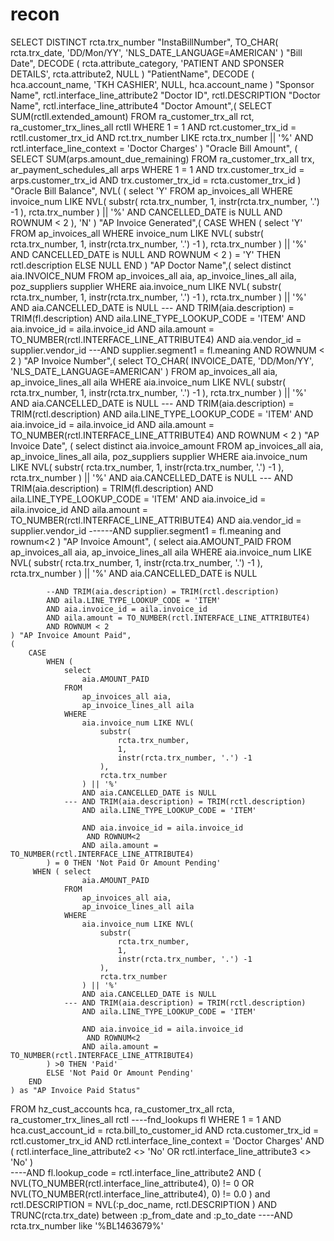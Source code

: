 # recon

SELECT
	DISTINCT 
		rcta.trx_number	 "InstaBillNumber",
	TO_CHAR(
		rcta.trx_date,
		'DD/Mon/YY',
		'NLS_DATE_LANGUAGE=AMERICAN'
	) "Bill Date",
	DECODE (
		rcta.attribute_category,
		'PATIENT AND SPONSER DETAILS',
		rcta.attribute2,
		NULL
	) "PatientName",
	DECODE (
		hca.account_name,
		'TKH CASHIER',
		NULL,
		hca.account_name
	) "Sponsor Name",
	rctl.interface_line_attribute2 "Doctor ID",
	rctl.DESCRIPTION  "Doctor Name",
	rctl.interface_line_attribute4 "Doctor Amount",(
		SELECT
			SUM(rctll.extended_amount)
		FROM
			ra_customer_trx_all rct,
			ra_customer_trx_lines_all rctll
		WHERE
			1 = 1
			AND rct.customer_trx_id = rctll.customer_trx_id
			AND rct.trx_number LIKE rcta.trx_number || '%'
			AND rctl.interface_line_context = 'Doctor Charges'
	) "Oracle Bill Amount",
	(
		SELECT
			SUM(arps.amount_due_remaining)
		FROM
			ra_customer_trx_all trx,
			ar_payment_schedules_all arps
		WHERE
			1 = 1
			AND trx.customer_trx_id = arps.customer_trx_id
			AND trx.customer_trx_id = rcta.customer_trx_id
	) "Oracle Bill Balance",
	NVL(
		(
			select
				'Y'
			FROM
				ap_invoices_all
			WHERE
				invoice_num LIKE NVL(
					substr(
						rcta.trx_number,
						1,
						instr(rcta.trx_number, '.') -1
					),
					rcta.trx_number
				) || '%'
				AND CANCELLED_DATE is NULL
				AND ROWNUM < 2
		),
		'N'
	) "AP Invoice Generated",(
		CASE
			WHEN (
				select
					'Y'
				FROM
					ap_invoices_all
				WHERE
					invoice_num LIKE NVL(
						substr(
							rcta.trx_number,
							1,
							instr(rcta.trx_number, '.') -1
						),
						rcta.trx_number
					) || '%'
					AND CANCELLED_DATE is NULL
					AND ROWNUM < 2
			) = 'Y' THEN rctl.description 
			ELSE NULL
		END
	) "AP Doctor Name",(
		select  distinct 
		aia.INVOICE_NUM
		FROM
			ap_invoices_all aia,
			ap_invoice_lines_all aila,
			poz_suppliers supplier
		WHERE
			aia.invoice_num LIKE NVL(
				substr(
					rcta.trx_number,
					1,
					instr(rcta.trx_number, '.') -1
				),
				rcta.trx_number
			) || '%'
			AND aia.CANCELLED_DATE is NULL
		---	AND TRIM(aia.description) = TRIM(fl.description)
			AND aila.LINE_TYPE_LOOKUP_CODE = 'ITEM'
			AND aia.invoice_id = aila.invoice_id
			AND aila.amount = TO_NUMBER(rctl.INTERFACE_LINE_ATTRIBUTE4)
			AND aia.vendor_id = supplier.vendor_id
			---AND supplier.segment1 = fl.meaning
			AND ROWNUM < 2
	) "AP Invoice Number",(
		select
			TO_CHAR(
				INVOICE_DATE,
				'DD/Mon/YY',
				'NLS_DATE_LANGUAGE=AMERICAN'
			)
		FROM
			ap_invoices_all aia,
			ap_invoice_lines_all aila
		WHERE
			aia.invoice_num LIKE NVL(
				substr(
					rcta.trx_number,
					1,
					instr(rcta.trx_number, '.') -1
				),
				rcta.trx_number
			) || '%'
			AND aia.CANCELLED_DATE is NULL
		---	AND TRIM(aia.description) = TRIM(rctl.description)
			AND aila.LINE_TYPE_LOOKUP_CODE = 'ITEM'
			AND aia.invoice_id = aila.invoice_id
			AND aila.amount = TO_NUMBER(rctl.INTERFACE_LINE_ATTRIBUTE4)
			AND ROWNUM < 2
	) "AP Invoice Date",
	(
			select  distinct 
		aia.invoice_amount
		FROM
			ap_invoices_all aia,
			ap_invoice_lines_all aila,
			poz_suppliers supplier
		WHERE
			aia.invoice_num LIKE NVL(
				substr(
					rcta.trx_number,
					1,
					instr(rcta.trx_number, '.') -1
				),
				rcta.trx_number
			) || '%'
			AND aia.CANCELLED_DATE is NULL
		---	AND TRIM(aia.description) = TRIM(fl.description)
			AND aila.LINE_TYPE_LOOKUP_CODE = 'ITEM'
			AND aia.invoice_id = aila.invoice_id
			AND aila.amount = TO_NUMBER(rctl.INTERFACE_LINE_ATTRIBUTE4)
			AND aia.vendor_id = supplier.vendor_id
			------AND supplier.segment1 = fl.meaning
			and rownum<2
	) "AP Invoice Amount",
	(
		select
			aia.AMOUNT_PAID
		FROM
			ap_invoices_all aia,
			ap_invoice_lines_all aila
		WHERE
			aia.invoice_num LIKE NVL(
				substr(
					rcta.trx_number,
					1,
					instr(rcta.trx_number, '.') -1
				),
				rcta.trx_number
			) || '%'
			AND aia.CANCELLED_DATE is NULL
			
			--AND TRIM(aia.description) = TRIM(rctl.description)
			AND aila.LINE_TYPE_LOOKUP_CODE = 'ITEM'
			AND aia.invoice_id = aila.invoice_id
			AND aila.amount = TO_NUMBER(rctl.INTERFACE_LINE_ATTRIBUTE4)
			AND ROWNUM < 2
	) "AP Invoice Amount Paid",
	(
		CASE
			WHEN (
				select
					aia.AMOUNT_PAID
				FROM
					ap_invoices_all aia,
					ap_invoice_lines_all aila
				WHERE
					aia.invoice_num LIKE NVL(
						substr(
							rcta.trx_number,
							1,
							instr(rcta.trx_number, '.') -1
						),
						rcta.trx_number
					) || '%'
					AND aia.CANCELLED_DATE is NULL
				---	AND TRIM(aia.description) = TRIM(rctl.description)
					AND aila.LINE_TYPE_LOOKUP_CODE = 'ITEM'
				
					AND aia.invoice_id = aila.invoice_id
                     AND ROWNUM<2
					AND aila.amount = TO_NUMBER(rctl.INTERFACE_LINE_ATTRIBUTE4)
			) = 0 THEN 'Not Paid Or Amount Pending'
		 WHEN (	select
					aia.AMOUNT_PAID
				FROM
					ap_invoices_all aia,
					ap_invoice_lines_all aila
				WHERE
					aia.invoice_num LIKE NVL(
						substr(
							rcta.trx_number,
							1,
							instr(rcta.trx_number, '.') -1
						),
						rcta.trx_number
					) || '%'
					AND aia.CANCELLED_DATE is NULL
				---	AND TRIM(aia.description) = TRIM(rctl.description)
					AND aila.LINE_TYPE_LOOKUP_CODE = 'ITEM'
				
					AND aia.invoice_id = aila.invoice_id
                     AND ROWNUM<2
					AND aila.amount = TO_NUMBER(rctl.INTERFACE_LINE_ATTRIBUTE4)
			) >0 THEN 'Paid'
			ELSE 'Not Paid Or Amount Pending'
		END
	) as "AP Invoice Paid Status"
FROM
	hz_cust_accounts hca,
	ra_customer_trx_all rcta,
	ra_customer_trx_lines_all rctl
	----fnd_lookups fl
WHERE
	1 = 1
	AND hca.cust_account_id = rcta.bill_to_customer_id
	AND rcta.customer_trx_id = rctl.customer_trx_id
	AND rctl.interface_line_context = 'Doctor Charges'
	AND (
		rctl.interface_line_attribute2 <> 'No'
		OR rctl.interface_line_attribute3 <> 'No'
	)         
	----AND fl.lookup_code = rctl.interface_line_attribute2
	AND (
		NVL(TO_NUMBER(rctl.interface_line_attribute4), 0) != 0
		OR NVL(TO_NUMBER(rctl.interface_line_attribute4), 0) != 0.0
	)
	and rctl.DESCRIPTION  = NVL(:p_doc_name, rctl.DESCRIPTION )
	AND TRUNC(rcta.trx_date) between :p_from_date	and :p_to_date
	----AND rcta.trx_number like  '%BL1463679%'
